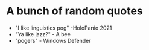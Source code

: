 # A bunch of random quotes

  - "I like linguistics pog" -HoloPanio 2021
  - "Ya like jazz?" - A bee
  - "pogers" - Windows Defender
